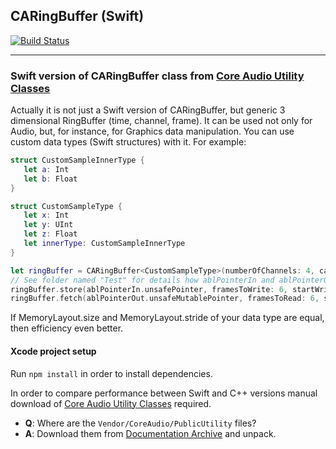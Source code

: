 ## CARingBuffer (Swift)

[![Build Status](https://travis-ci.org/vgorloff/CARingBuffer.svg?branch=master)](https://travis-ci.org/vgorloff/CARingBuffer)

---

### Swift version of CARingBuffer class from [Core Audio Utility Classes](https://developer.apple.com/library/archive/samplecode/CoreAudioUtilityClasses/Introduction/Intro.html)

Actually it is not just a Swift version of CARingBuffer, but generic 3 dimensional RingBuffer (time, channel, frame).
It can be used not only for Audio, but, for instance, for Graphics data manipulation.
You can use custom data types (Swift structures) with it.
For example:

```swift
struct CustomSampleInnerType {
   let a: Int
   let b: Float
}

struct CustomSampleType {
   let x: Int
   let y: UInt
   let z: Float
   let innerType: CustomSampleInnerType
}

let ringBuffer = CARingBuffer<CustomSampleType>(numberOfChannels: 4, capacityFrames: 8)
// See folder named "Test" for details how ablPointerIn and ablPointerOut were defined...
ringBuffer.store(ablPointerIn.unsafePointer, framesToWrite: 6, startWrite: 0)
ringBuffer.fetch(ablPointerOut.unsafeMutablePointer, framesToRead: 6, startRead: 0)
```

If MemoryLayout.size and MemoryLayout.stride of your data type are equal, then efficiency even better.

#### Xcode project setup

Run `npm install` in order to install dependencies.

In order to compare performance between Swift and C++ versions manual download of [Core Audio Utility Classes](https://developer.apple.com/library/archive/samplecode/CoreAudioUtilityClasses/Introduction/Intro.html) required.

- **Q**: Where are the `Vendor/CoreAudio/PublicUtility` files?
- **A**: Download them from [Documentation Archive](https://developer.apple.com/library/archive/samplecode/CoreAudioUtilityClasses/Introduction/Intro.html) and unpack.

